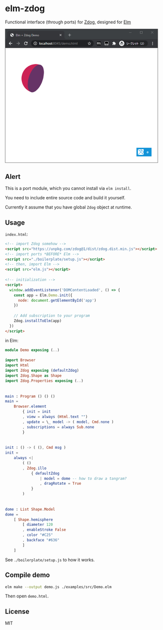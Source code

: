 # elm-zdog

Functional interface (through ports) for [Zdog][zdog], designed for [Elm][elm]

![demo](./images/demo.png)


## Alert

This is a port module, which you cannot install via `elm install`.

You need to include entire source code and build it yourself.

Currently it assume that you have global `Zdog` object at runtime.


## Usage

`index.html`:

```html
<!-- import Zdog somehow -->
<script src="https://unpkg.com/zdog@1/dist/zdog.dist.min.js"></script>
<!-- import ports *BEFORE* Elm -->
<script src="./boilerplate/setup.js"></script>
<!-- then, import Elm -->
<script src="elm.js"></script>

<!-- initialization -->
<script>
  window.addEventListener('DOMContentLoaded', () => {
    const app = Elm.Demo.init({
      node: document.getElementById('app')
    })

    // Add subscription to your program
    Zdog.installToElm(app)
  })
</script>
```


in Elm:

```elm
module Demo exposing (..)

import Browser
import Html
import Zdog exposing (defaultZdog)
import Zdog.Shape as Shape
import Zdog.Properties exposing (..)


main : Program () () ()
main =
    Browser.element
        { init = init
        , view = always (Html.text "")
        , update = \_ model -> ( model, Cmd.none )
        , subscriptions = always Sub.none
        }


init : () -> ( (), Cmd msg )
init =
    always <|
        ( ()
        , Zdog.illo
            { defaultZdog
                | model = dome -- how to draw a tangram?
                , dragRotate = True
            }
        )


dome : List Shape.Model
dome =
    [ Shape.hemisphere
        [ diameter 120
        , enableStroke False
        , color "#C25"
        , backface "#636"
        ]
    ]
```

See `./boilerplate/setup.js` to how it works.


## Compile demo

```sh
elm make --output demo.js ./examples/src/Demo.elm
```

Then open `demo.html`.


## License

MIT


[zdog]: https://zzz.dog/
[elm]: https://elm-lang.org/